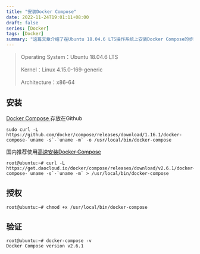 ```yaml
---
title: "安装Docker Compose"
date: 2022-11-24T19:01:11+08:00
draft: false
series: [Docker]
tags: [Docker]
summary: "这篇文章介绍了在Ubuntu 18.04.6 LTS操作系统上安装Docker Compose的步骤，包括从Github下载和从国内高速下载，以及授权和验证。最终确认安装成功的版本是v2.6.1。"
---
```

> Operating System：Ubuntu 18.04.6 LTS
>
> Kernel：Linux 4.15.0-169-generic
>
> Architecture：x86-64

## 安装

 [Docker Compose ](https://docs.docker.com/compose/install/)存放在Github

```shell
sudo curl -L https://github.com/docker/compose/releases/download/1.16.1/docker-compose-`uname -s`-`uname -m` -o /usr/local/bin/docker-compose
```

国内推荐使用[~~高速安装Docker Compose~~](https://get.daocloud.io/)

```shell
root@ubuntu:~# curl -L https://get.daocloud.io/docker/compose/releases/download/v2.6.1/docker-compose-`uname -s`-`uname -m` > /usr/local/bin/docker-compose
```

## 授权

```shell
root@ubuntu:~# chmod +x /usr/local/bin/docker-compose
```

## 验证

```shell
root@ubuntu:~# docker-compose -v
Docker Compose version v2.6.1
```